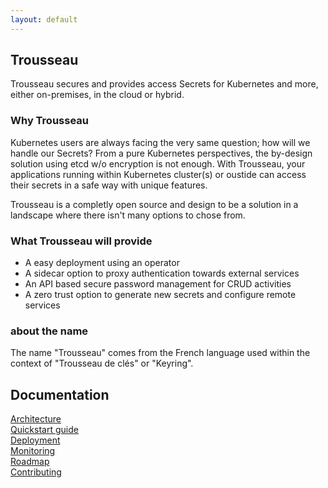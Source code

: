 ```yaml
---
layout: default
---
```


## Trousseau

Trousseau secures and provides access Secrets for Kubernetes and more, either on-premises, in the cloud or hybrid.<br>

### Why Trousseau

Kubernetes users are always facing the very same question; how will we handle our Secrets? From a pure Kubernetes
perspectives, the by-design solution using etcd w/o encryption is not enough. 
With Trousseau, your applications running within Kubernetes cluster(s) or oustide can access their secrets in a safe
way with unique features. 

Trousseau is a completly open source and design to be a solution in a landscape where there isn't many options to chose from. 

### What Trousseau will provide

* A easy deployment using an operator
* A sidecar option to proxy authentication towards external services
* An API based secure password management for CRUD activities
* A zero trust option to generate new secrets and configure remote services 

### about the name
The name "Trousseau" comes from the French language used within the context of "Trousseau de clés" or "Keyring".

## Documentation 

[Architecture](./001-architecture.html) <br>
[Quickstart guide](./002-quickstart.html) <br>
[Deployment](./003-deployment.html) <br>
[Monitoring](./004-monitoring.html) <br>
[Roadmap](./005-roadmap.html) <br>
[Contributing](./006-contributing.html) <br>
